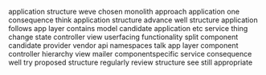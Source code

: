 application structure weve chosen monolith approach application one consequence think application structure advance well structure application follows app layer contains model candidate application etc service thing change state controller view userfacing functionality split component candidate provider vendor api namespaces talk app layer component controller hierarchy view mailer componentspecific service consequence well try proposed structure regularly review structure see still appropriate